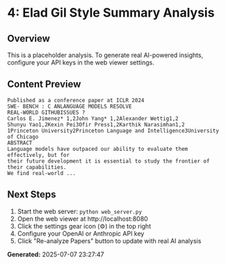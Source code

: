 
# 4: Elad Gil Style Summary Analysis

## Overview
This is a placeholder analysis. To generate real AI-powered insights, configure your API keys in the web viewer settings.

## Content Preview
```
Published as a conference paper at ICLR 2024
SWE- BENCH : C ANLANGUAGE MODELS RESOLVE
REAL-WORLD GITHUBISSUES ?
Carlos E. Jimenez* 1,2John Yang* 1,2Alexander Wettig1,2
Shunyu Yao1,2Kexin Pei3Ofir Press1,2Karthik Narasimhan1,2
1Princeton University2Princeton Language and Intelligence3University of Chicago
ABSTRACT
Language models have outpaced our ability to evaluate them effectively, but for
their future development it is essential to study the frontier of their capabilities.
We find real-world ...
```

## Next Steps
1. Start the web server: `python web_server.py`
2. Open the web viewer at http://localhost:8080
3. Click the settings gear icon (⚙️) in the top right
4. Configure your OpenAI or Anthropic API key
5. Click "Re-analyze Papers" button to update with real AI analysis

**Generated:** 2025-07-07 23:27:47
        